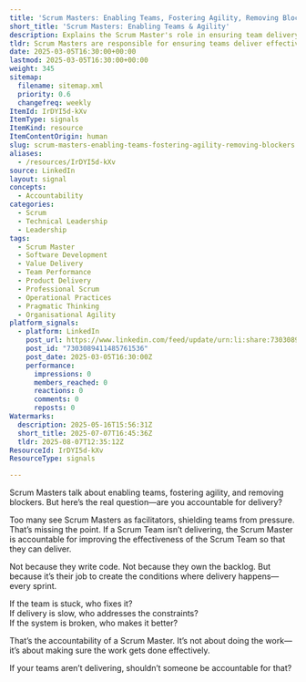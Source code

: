 ```yaml
---
title: 'Scrum Masters: Enabling Teams, Fostering Agility, Removing Blockers'
short_title: 'Scrum Masters: Enabling Teams & Agility'
description: Explains the Scrum Master's role in ensuring team delivery by fostering agility, removing blockers, and being accountable for improving team effectiveness each sprint.
tldr: Scrum Masters are responsible for ensuring teams deliver effectively by creating the right conditions for success, not just facilitating meetings or shielding teams from pressure. Their accountability lies in identifying and addressing blockers, improving team effectiveness, and ensuring consistent delivery each sprint. Development managers should hold Scrum Masters accountable for team delivery outcomes, not just process adherence.
date: 2025-03-05T16:30:00+00:00
lastmod: 2025-03-05T16:30:00+00:00
weight: 345
sitemap:
  filename: sitemap.xml
  priority: 0.6
  changefreq: weekly
ItemId: IrDYI5d-kXv
ItemType: signals
ItemKind: resource
ItemContentOrigin: human
slug: scrum-masters-enabling-teams-fostering-agility-removing-blockers
aliases:
  - /resources/IrDYI5d-kXv
source: LinkedIn
layout: signal
concepts:
  - Accountability
categories:
  - Scrum
  - Technical Leadership
  - Leadership
tags:
  - Scrum Master
  - Software Development
  - Value Delivery
  - Team Performance
  - Product Delivery
  - Professional Scrum
  - Operational Practices
  - Pragmatic Thinking
  - Organisational Agility
platform_signals:
  - platform: LinkedIn
    post_url: https://www.linkedin.com/feed/update/urn:li:share:7303089411485761536
    post_id: "7303089411485761536"
    post_date: 2025-03-05T16:30:00Z
    performance:
      impressions: 0
      members_reached: 0
      reactions: 0
      comments: 0
      reposts: 0
Watermarks:
  description: 2025-05-16T15:56:31Z
  short_title: 2025-07-07T16:45:36Z
  tldr: 2025-08-07T12:35:12Z
ResourceId: IrDYI5d-kXv
ResourceType: signals

---
```

Scrum Masters talk about enabling teams, fostering agility, and removing blockers. But here’s the real question—are you accountable for delivery?

Too many see Scrum Masters as facilitators, shielding teams from pressure. That’s missing the point. If a Scrum Team isn’t delivering, the Scrum Master is accountable for improving the effectiveness of the Scrum Team so that they can deliver.

Not because they write code. Not because they own the backlog. But because it’s their job to create the conditions where delivery happens—every sprint.

If the team is stuck, who fixes it?  
If delivery is slow, who addresses the constraints?  
If the system is broken, who makes it better?

That’s the accountability of a Scrum Master. It’s not about doing the work—it’s about making sure the work gets done effectively.

If your teams aren’t delivering, shouldn’t someone be accountable for that?
